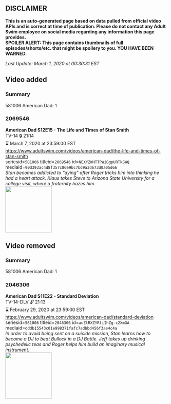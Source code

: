 ## DISCLAIMER
**This is an auto-generated page based on data pulled from official video APIs and is correct at time of publication. Please do not contact any Adult Swim employee on social media regarding any information this page provides.**  
**SPOILER ALERT: This page contains thumbnails of full episodes/shorts/etc. that might be spoilery to you. YOU HAVE BEEN WARNED.**  

_Last Update: March 1, 2020 at 00:30:31 EST_
## Video added
### Summary
581006 American Dad: 1  
### 2069546
**American Dad S12E15 - The Life and Times of Stan Smith**  
TV-14 🔒 21:14  
⌛ March 7, 2020 at 23:59:00 EST  
https://www.adultswim.com/videos/american-dad/the-life-and-times-of-stan-smith  
seriesid=`581006` titleid=`2069546` id=`NEXYZWHTTPWiGgpURTkSWQ` mediaid=`90d393ac4d8f357c86e9bc7bd9a3d673d0a05d66`  
_Stan becomes addicted to "dying" after Roger tricks him into thinking he had a heart attack. Klaus takes Steve to Arizona State University for a college visit, where a fraternity hazes him._  
<a href="https://i.cdn.turner.com/adultswim/big/image-upload/thumbnails/thumb-2_image-15182071483476.jpg"><img src="https://i.cdn.turner.com/adultswim/big/image-upload/thumbnails/thumb-2_image-15182071483476.jpg" height="144px" /></a>
## Video removed
### Summary
581006 American Dad: 1  
### 2046306
**American Dad S11E22 - Standard Deviation**  
TV-14-DLV 🔓 21:13  
⌛ February 29, 2020 at 23:59:00 EST  
https://www.adultswim.com/videos/american-dad/standard-deviation  
seriesid=`581006` titleid=`2046306` id=`auZtRXZYRliIhZg-c2XmGA` mediaid=`dddb15543c01e998371fafc7adbbd456f3ae4c4a`  
_In order to avoid being sent on a suicide mission, Stan learns how to become a DJ to beat Bullock in a DJ Battle. Jeff takes up drinking psychedelic teas and Roger helps him build an imaginary musical instrument._  
<a href="https://i.cdn.turner.com/adultswim/big/image-upload/thumbnails/thumb-2_image-15214835541104.jpg"><img src="https://i.cdn.turner.com/adultswim/big/image-upload/thumbnails/thumb-2_image-15214835541104.jpg" height="144px" /></a>
